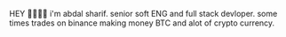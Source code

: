 HEY 🙋‍♂️👋🏼 i'm abdal sharif.
senior soft ENG and full stack devloper.
some times trades on binance making money BTC and alot of crypto currency.
